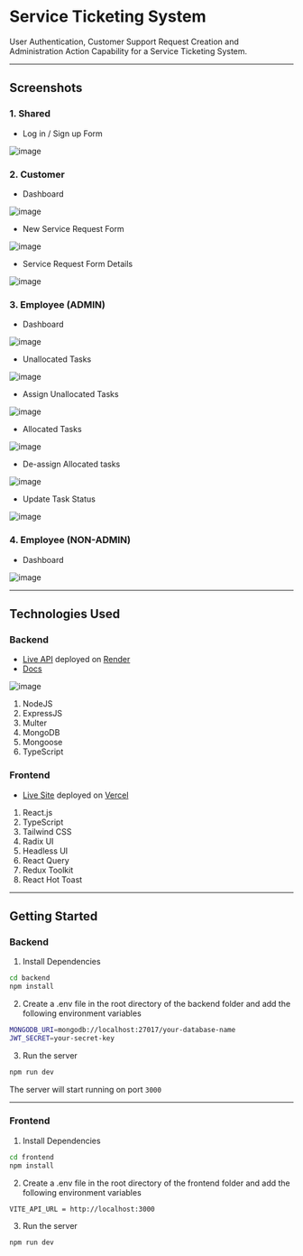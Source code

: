 # Service Ticketing System

User Authentication, Customer Support Request Creation and Administration Action Capability for a Service Ticketing System.

---

## Screenshots

### 1. Shared

- Log in / Sign up Form

![image](https://user-images.githubusercontent.com/89210438/230794078-811fc7c5-94e4-4005-a733-36d166b8bcfb.png)

### 2. Customer

- Dashboard

![image](https://user-images.githubusercontent.com/89210438/230889870-5443fb33-c537-4edb-ad52-7a543bbf9698.png)

- New Service Request Form

![image](https://user-images.githubusercontent.com/89210438/230794555-3f91be19-b603-4553-8bdf-a0ad8364cc7b.png)

- Service Request Form Details

![image](https://user-images.githubusercontent.com/89210438/230892007-95b90417-f2be-411d-99bb-87454828e8dc.png)

### 3. Employee (ADMIN)

- Dashboard

![image](https://user-images.githubusercontent.com/89210438/230932734-6a55731a-3feb-4e85-adcd-958e005e9bb9.png)

- Unallocated Tasks

![image](https://user-images.githubusercontent.com/89210438/230932985-a8a84bfa-3a58-4ea2-baa8-7652964968b3.png)

- Assign Unallocated Tasks

![image](https://user-images.githubusercontent.com/89210438/230948213-14614cf1-2018-4a67-b80a-906ce01d78ed.png)

- Allocated Tasks

![image](https://user-images.githubusercontent.com/89210438/230933053-ede91615-33e8-4fa2-8c45-b0cd4d2fb637.png)

- De-assign Allocated tasks

![image](https://user-images.githubusercontent.com/89210438/230948297-cc55591e-773d-486d-96a2-8505db4ff6b9.png)

- Update Task Status

![image](https://user-images.githubusercontent.com/89210438/230948416-62cb46c5-dcd9-419a-957f-8cbb0fbd3922.png)

### 4. Employee (NON-ADMIN)

- Dashboard

![image](https://user-images.githubusercontent.com/89210438/230951267-3515730d-d14f-407b-b7bc-480a3729ddf0.png)

---

## Technologies Used

### Backend

- [Live API](https://service-ticketing-system-api.onrender.com/welcome/api) deployed on [Render](https://render.com/)
- [Docs](https://documenter.getpostman.com/view/22237577/2s93RZNqMd)

![image](https://user-images.githubusercontent.com/89210438/230775322-b8035698-4be7-42a3-87c2-f896dfeef512.png)

1. NodeJS
2. ExpressJS
3. Multer
4. MongoDB
5. Mongoose
6. TypeScript

### Frontend

- [Live Site](https://service-ticketing-system.vercel.app/) deployed on [Vercel](https://vercel.com/)

1. React.js
2. TypeScript
3. Tailwind CSS
4. Radix UI
5. Headless UI
6. React Query
7. Redux Toolkit
8. React Hot Toast

---

## Getting Started

### Backend

1. Install Dependencies

```bash
cd backend
npm install
```

2. Create a .env file in the root directory of the backend folder and add the following environment variables

```bash
MONGODB_URI=mongodb://localhost:27017/your-database-name
JWT_SECRET=your-secret-key
```

3. Run the server

```bash
npm run dev
```

The server will start running on port `3000`

---

### Frontend

1. Install Dependencies

```bash
cd frontend
npm install
```

2. Create a .env file in the root directory of the frontend folder and add the following environment variables

```bash
VITE_API_URL = http://localhost:3000
```

3. Run the server

```bash
npm run dev
```
